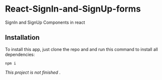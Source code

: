 # React-SignIn-and-SignUp-forms

SignIn and SignUp Components in react

## Installation

To install this app, just clone the repo and and run this command to install all dependencies:

`npm i`

_This project is not finished_ .
